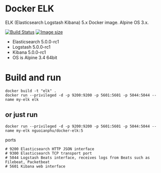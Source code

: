 # Docker ELK

ELK (Elasticsearch Logstash Kibana) 5.x Docker image. Alpine OS 3.x.

[![Build Status](https://travis-ci.org/nguoianphu/docker-elk.svg?branch=5)](https://travis-ci.org/nguoianphu/docker-elk) [![Image size](https://images.microbadger.com/badges/image/nguoianphu/docker-elk:5.svg)](https://microbadger.com/images/nguoianphu/docker-elk "Get your own image badge on microbadger.com")

- Elasticsearch 5.0.0-rc1
- Logstash 5.0.0-rc1
- Kibana 5.0.0-rc1
- OS is Alpine 3.4 64bit

# Build and run
    
    docker build -t "elk" .
    docker run --privileged -d -p 9200:9200 -p 5601:5601 -p 5044:5044 --name my-elk elk
    
## or just run
    
    docker run --privileged -d -p 9200:9200 -p 5601:5601 -p 5044:5044 --name my-elk nguoianphu/docker-elk:5

ports

    # 9200 Elasticsearch HTTP JSON interface
    # 9300 Elasticsearch TCP transport port
    # 5044 Logstash Beats interface, receives logs from Beats such as Filebeat, Packetbeat
    # 5601 Kibana web interface
